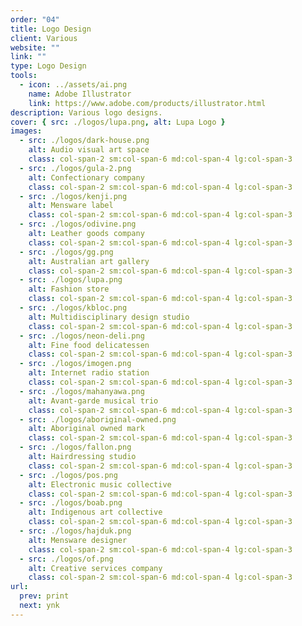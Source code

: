 ```yaml
---
order: "04"
title: Logo Design
client: Various
website: ""
link: ""
type: Logo Design
tools:
  - icon: ../assets/ai.png
    name: Adobe Illustrator
    link: https://www.adobe.com/products/illustrator.html
description: Various logo designs.
cover: { src: ./logos/lupa.png, alt: Lupa Logo }
images:
  - src: ./logos/dark-house.png
    alt: Audio visual art space
    class: col-span-2 sm:col-span-6 md:col-span-4 lg:col-span-3
  - src: ./logos/gula-2.png
    alt: Confectionary company
    class: col-span-2 sm:col-span-6 md:col-span-4 lg:col-span-3
  - src: ./logos/kenji.png
    alt: Mensware label
    class: col-span-2 sm:col-span-6 md:col-span-4 lg:col-span-3
  - src: ./logos/odivine.png
    alt: Leather goods company
    class: col-span-2 sm:col-span-6 md:col-span-4 lg:col-span-3
  - src: ./logos/gg.png
    alt: Australian art gallery
    class: col-span-2 sm:col-span-6 md:col-span-4 lg:col-span-3
  - src: ./logos/lupa.png
    alt: Fashion store
    class: col-span-2 sm:col-span-6 md:col-span-4 lg:col-span-3
  - src: ./logos/kbloc.png
    alt: Multidisciplinary design studio
    class: col-span-2 sm:col-span-6 md:col-span-4 lg:col-span-3
  - src: ./logos/neon-deli.png
    alt: Fine food delicatessen
    class: col-span-2 sm:col-span-6 md:col-span-4 lg:col-span-3
  - src: ./logos/imogen.png
    alt: Internet radio station
    class: col-span-2 sm:col-span-6 md:col-span-4 lg:col-span-3
  - src: ./logos/mahanyawa.png
    alt: Avant-garde musical trio
    class: col-span-2 sm:col-span-6 md:col-span-4 lg:col-span-3
  - src: ./logos/aboriginal-owned.png
    alt: Aboriginal owned mark
    class: col-span-2 sm:col-span-6 md:col-span-4 lg:col-span-3
  - src: ./logos/fallon.png
    alt: Hairdressing studio
    class: col-span-2 sm:col-span-6 md:col-span-4 lg:col-span-3
  - src: ./logos/pos.png
    alt: Electronic music collective
    class: col-span-2 sm:col-span-6 md:col-span-4 lg:col-span-3
  - src: ./logos/boab.png
    alt: Indigenous art collective
    class: col-span-2 sm:col-span-6 md:col-span-4 lg:col-span-3
  - src: ./logos/hajduk.png
    alt: Mensware designer
    class: col-span-2 sm:col-span-6 md:col-span-4 lg:col-span-3
  - src: ./logos/of.png
    alt: Creative services company
    class: col-span-2 sm:col-span-6 md:col-span-4 lg:col-span-3
url:
  prev: print
  next: ynk
---
```

